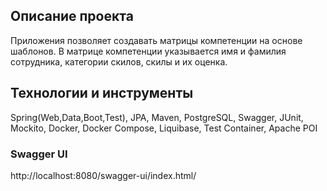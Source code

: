 ## Описание проекта
Приложения позволяет создавать матрицы компетенции на основе шаблонов.
В матрице компетенции указывается имя и фамилия сотрудника, категории скилов, скилы и их оценка.

## Технологии и инструменты
Spring(Web,Data,Boot,Test), JPA, Maven, PostgreSQL, Swagger, JUnit, Mockito, 
Docker, Docker Compose, Liquibase, Test Container, Apache POI

### Swagger UI
http://localhost:8080/swagger-ui/index.html/




